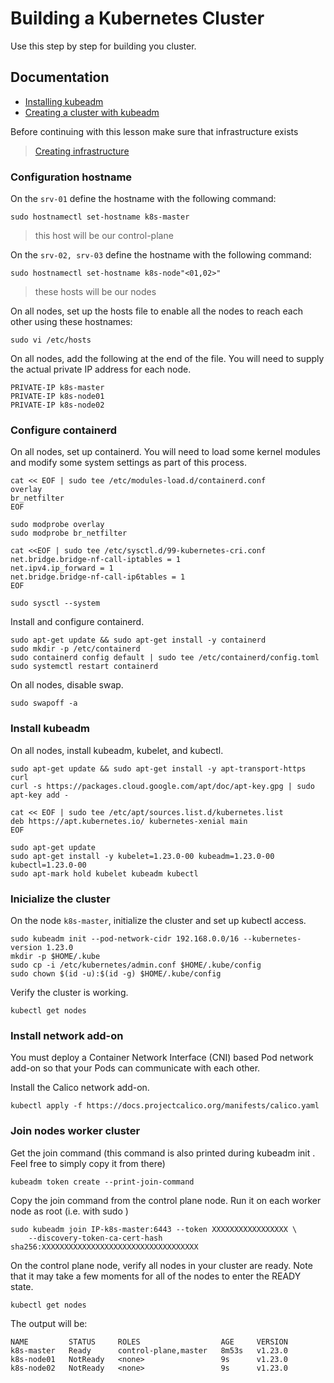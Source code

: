 # Building a Kubernetes Cluster

Use this step by step for building you cluster.

## Documentation
- [Installing kubeadm](https://kubernetes.io/docs/setup/production-environment/tools/kubeadm/install-kubeadm/)
- [Creating a cluster with kubeadm](https://kubernetes.io/docs/setup/production-environment/tools/kubeadm/create-cluster-kubeadm/)

Before continuing with this lesson make sure that infrastructure exists 
> [Creating infrastructure](./lab-ec2/README.md)

### Configuration hostname
On the `srv-01` define the hostname with the following command:
```shell
sudo hostnamectl set-hostname k8s-master
```
> this host will be our control-plane

On the `srv-02, srv-03` define the hostname with the following command:
```shell
sudo hostnamectl set-hostname k8s-node"<01,02>"
```
> these hosts will be our nodes

On all nodes, set up the hosts file to enable all the nodes to reach each other using these hostnames:
```shell
sudo vi /etc/hosts
```
On all nodes, add the following at the end of the file. You will need to supply the actual private IP address for each node.
```shell
PRIVATE-IP k8s-master
PRIVATE-IP k8s-node01
PRIVATE-IP k8s-node02
```
### Configure containerd
On all nodes, set up containerd. You will need to load some kernel modules and modify some system settings as part of this process.

```shell
cat << EOF | sudo tee /etc/modules-load.d/containerd.conf
overlay
br_netfilter
EOF
```

```shell
sudo modprobe overlay
sudo modprobe br_netfilter
```

```shell
cat <<EOF | sudo tee /etc/sysctl.d/99-kubernetes-cri.conf
net.bridge.bridge-nf-call-iptables = 1
net.ipv4.ip_forward = 1
net.bridge.bridge-nf-call-ip6tables = 1
EOF
```
```shell
sudo sysctl --system
```

Install and configure containerd.

```shell
sudo apt-get update && sudo apt-get install -y containerd
sudo mkdir -p /etc/containerd
sudo containerd config default | sudo tee /etc/containerd/config.toml
sudo systemctl restart containerd
```

On all nodes, disable swap. 

```shell
sudo swapoff -a
```

### Install kubeadm
On all nodes, install kubeadm, kubelet, and kubectl.

```shell
sudo apt-get update && sudo apt-get install -y apt-transport-https curl
curl -s https://packages.cloud.google.com/apt/doc/apt-key.gpg | sudo apt-key add -
```

```shell
cat << EOF | sudo tee /etc/apt/sources.list.d/kubernetes.list
deb https://apt.kubernetes.io/ kubernetes-xenial main
EOF
```

```shell
sudo apt-get update
sudo apt-get install -y kubelet=1.23.0-00 kubeadm=1.23.0-00 kubectl=1.23.0-00
sudo apt-mark hold kubelet kubeadm kubectl
```

### Inicialize the cluster
On the node `k8s-master`, initialize the cluster and set up kubectl access.

```shell
sudo kubeadm init --pod-network-cidr 192.168.0.0/16 --kubernetes-version 1.23.0
mkdir -p $HOME/.kube
sudo cp -i /etc/kubernetes/admin.conf $HOME/.kube/config
sudo chown $(id -u):$(id -g) $HOME/.kube/config
```

Verify the cluster is working.

```shell
kubectl get nodes
```

### Install network add-on
You must deploy a Container Network Interface (CNI) based Pod network add-on so that your Pods can communicate with each other.

Install the Calico network add-on.

```shell
kubectl apply -f https://docs.projectcalico.org/manifests/calico.yaml
```

### Join nodes worker cluster
Get the join command (this command is also printed during kubeadm init . Feel free to simply copy it from there)

```shell
kubeadm token create --print-join-command
```

Copy the join command from the control plane node. Run it on each worker node as root (i.e. with sudo )

```shell
sudo kubeadm join IP-k8s-master:6443 --token XXXXXXXXXXXXXXXXX \ 
    --discovery-token-ca-cert-hash sha256:XXXXXXXXXXXXXXXXXXXXXXXXXXXXXXXXXXX
```

On the control plane node, verify all nodes in your cluster are ready. Note that it may take a few moments for all of the nodes to
enter the READY state.

```shell
kubectl get nodes
```
The output will be:

```shell
NAME         STATUS     ROLES                  AGE     VERSION
k8s-master   Ready      control-plane,master   8m53s   v1.23.0
k8s-node01   NotReady   <none>                 9s      v1.23.0
k8s-node02   NotReady   <none>                 9s      v1.23.0
```